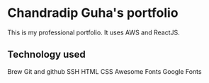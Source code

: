 # Chandradip Guha's portfolio
This is my professional portfolio. It uses AWS and ReactJS.

## Technology used

Brew
Git and github
SSH
HTML
CSS
Awesome Fonts
Google Fonts
